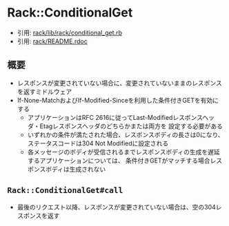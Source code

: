 # Rack::ConditionalGet
- 引用: [rack/lib/rack/conditional_get.rb](https://github.com/rack/rack/blob/master/lib/rack/conditional_get.rb)
- 引用: [rack/README.rdoc](https://github.com/rack/rack/blob/master/README.rdoc)

## 概要
- レスポンスが変更されていない場合に、変更されていないままのレスポンスを返すミドルウェア
- If-None-MatchおよびIf-Modified-Sinceを利用した条件付きGETを有効にする
  - アプリケーションはRFC 2616に従ってLast-Modifiedレスポンスヘッダ・Etagレスポンスヘッダのどちらかまたは両方を
    設定する必要がある
  - いずれかの条件が満たされた場合、レスポンスボディの長さは0になり、
    ステータスコードは304 Not Modifiedに設定される
  - 各メッセージのボディが受信されるまでレスポンスボディの生成を遅延するアプリケーションについては、
    条件付きGETがマッチする場合レスポンスボディは生成されない

## `Rack::ConditionalGet#call`
- 最後のリクエスト以降、レスポンスが変更されていない場合は、空の304レスポンスを返す
